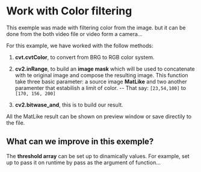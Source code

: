 # Work with Color filtering

This exemple was made with filtering color from the image. but it can be done from the both video file or video form a camera...

For this example, we have worked with the follow methods:

1. **cvt.cvtColor**, to convert from BRG to RGB color system.

2. **cv2.inRange**, to build an **image mask** which will be used to concatenate with te original image and compose the resulting image. This function take three basic parameter: a source image **MatLike** and two another paramenter that estabilish a limit of color.
    -- That say: `[23,54,100]` to `[170, 156, 200]`

3. **cv2.bitwase_and**, this is to build our result.

All the MatLike result can be shown on preview window or save directily to the file.

## What can we improve in this exemple?

The **threshold array** can be set up to dinamically values. For example, set up to pass it on runtime by pass as the argument of function...